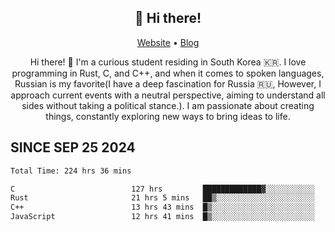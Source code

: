 <h2 align="center">👋 Hi there!</h2>
<p align="center">
  <a href="https://urdekcah.ru">Website</a> •
  <a href="https://urdekcah.blog">Blog</a>
</p>

<p align="center">
  Hi there! 👋 I'm a curious student residing in South Korea 🇰🇷. I love programming in Rust, C, and C++, and when it comes to spoken languages, Russian is my favorite(I have a deep fascination for Russia 🇷🇺, However, I approach current events with a neutral perspective, aiming to understand all sides without taking a political stance.). I am passionate about creating things, constantly exploring new ways to bring ideas to life.
</p>

## SINCE SEP 25 2024
<!--START_SECTION:waka-->

```txt
Total Time: 224 hrs 36 mins

C                          127 hrs         █████████████▓░░░░░░░░░░░   55.00 %
Rust                       21 hrs 5 mins   ██▒░░░░░░░░░░░░░░░░░░░░░░   09.13 %
C++                        13 hrs 43 mins  █▒░░░░░░░░░░░░░░░░░░░░░░░   05.94 %
JavaScript                 12 hrs 41 mins  █▒░░░░░░░░░░░░░░░░░░░░░░░   05.50 %
```

<!--END_SECTION:waka-->

<!--
**urdekcah/urdekcah** is a ✨ _special_ ✨ repository because its `README.md` (this file) appears on your GitHub profile.

Here are some ideas to get you started:

- 🔭 I’m currently working on ...
- 🌱 I’m currently learning ...
- 👯 I’m looking to collaborate on ...
- 🤔 I’m looking for help with ...
- 💬 Ask me about ...
- 📫 How to reach me: ...
- 😄 Pronouns: ...
- ⚡ Fun fact: ...
-->
